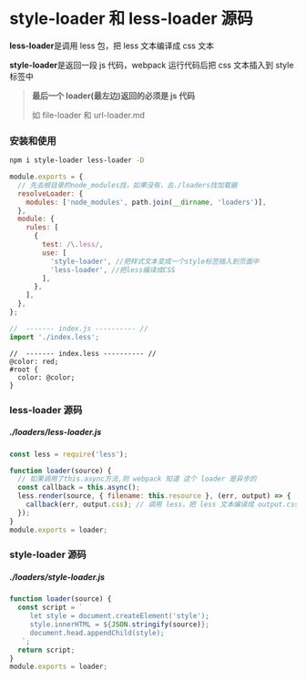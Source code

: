 # style-loader 和 less-loader 源码

**less-loader**是调用 less 包，把 less 文本编译成 css 文本

**style-loader**是返回一段 js 代码，webpack 运行代码后把 css 文本插入到 style 标签中

> **最后一个 loader(最左边)返回的必须是 js 代码**
>
> 如 file-loader 和 url-loader.md

### 安装和使用

```bash
npm i style-loader less-loader -D
```

```js
module.exports = {
  // 先去根目录的node_modules找，如果没有，去./loaders找加载器
  resolveLoader: {
    modules: ['node_modules', path.join(__dirname, 'loaders')],
  },
  module: {
    rules: [
      {
        test: /\.less/,
        use: [
          'style-loader', //把样式文本变成一个style标签插入到页面中
          'less-loader', //把less编译成CSS
        ],
      },
    ],
  },
};
```

```js
//  ------- index.js ---------- //
import './index.less';
```

```less
//  ------- index.less ---------- //
@color: red;
#root {
  color: @color;
}
```

### less-loader 源码

##### ./loaders/less-loader.js

```js
const less = require('less');

function loader(source) {
  // 如果调用了this.async方法,则 webpack 知道 这个 loader 是异步的
  const callback = this.async();
  less.render(source, { filename: this.resource }, (err, output) => {
    callback(err, output.css); // 调用 less，把 less 文本编译成 output.css，也就是css文本
  });
}
module.exports = loader;
```

### style-loader 源码

##### ./loaders/style-loader.js

```js
function loader(source) {
  const script = `
     let style = document.createElement('style');
     style.innerHTML = ${JSON.stringify(source)};
     document.head.appendChild(style);
   `;
  return script;
}
module.exports = loader;
```
